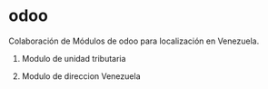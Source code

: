 # odoo
Colaboración de Módulos de odoo para localización en Venezuela.

1) Modulo de unidad tributaria

2) Modulo de direccion Venezuela







